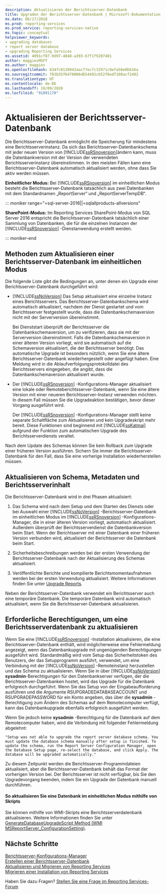 ```yaml
---
description: Aktualisieren der Berichtsserver-Datenbank
title: Upgraden der Berichtsserver-Datenbank | Microsoft-Dokumentation
ms.date: 08/17/2018
ms.prod: reporting-services
ms.prod_service: reporting-services-native
ms.topic: conceptual
helpviewer_keywords:
- upgrading databases
- report server database
- upgrading Reporting Services
ms.assetid: 4091cf87-9d97-4048-a393-67f1f9207401
author: maggiesMSFT
ms.author: maggies
ms.openlocfilehash: 634fc0130942aacf7ec7c32971c9efa58e0bb16a
ms.sourcegitcommit: 783b35f6478006d654491cb52f6edf108acf2482
ms.translationtype: HT
ms.contentlocale: de-DE
ms.lasthandoff: 10/09/2020
ms.locfileid: "91891170"
---
```

# <a name="upgrade-a-report-server-database"></a>Aktualisieren der Berichtsserver-Datenbank

Die Berichtsserver-Datenbank ermöglicht die Speicherung für mindestens eine Berichtsserverinstanz. Da sich das Berichtsserver-Datenbankschema mit jeder neuen Version von [!INCLUDE[ssRSnoversion](../../includes/ssrsnoversion-md.md)]ändern kann, muss die Datenbankversion mit der Version der verwendeten Berichtsserverinstanz übereinstimmen. In den meisten Fällen kann eine Berichtsserver-Datenbank automatisch aktualisiert werden, ohne dass Sie aktiv werden müssen.  
  
 **Einheitlicher Modus:** Bei [!INCLUDE[ssRSnoversion](../../includes/ssrsnoversion-md.md)] im einheitlichen Modus besteht die Berichtsserver-Datenbank tatsächlich aus zwei Datenbanken mit dem Standardnamen „ReportServer“ und „ReportServerTempDB“.  

::: moniker range="=sql-server-2016||=sqlallproducts-allversions"
  
 **SharePoint-Modus:** Im Reporting Services SharePoint-Modus von SQL Server 2016 entspricht die Berichtsserver-Datenbank tatsächlich einer Sammlung von Datenbanken, die für die einzelnen Instanzen der [!INCLUDE[ssRSnoversion](../../includes/ssrsnoversion-md.md)] -Dienstanwendung erstellt werden.  

::: moniker-end

## <a name="ways-to-upgrade-a-native-mode-report-server-database"></a>Methoden zum Aktualisieren einer Berichtsserver-Datenbank im einheitlichen Modus

 Die folgende Liste gibt die Bedingungen an, unter denen ein Upgrade einer Berichtsserver-Datenbank durchgeführt wird:  
  
-   [!INCLUDE[ssNoVersion](../../includes/ssnoversion-md.md)] Das Setup aktualisiert eine einzelne Instanz eines Berichtsservers. Das Berichtsserver-Datenbankschema wird automatisch aktualisiert, nachdem der Dienst gestartet und vom Berichtsserver festgestellt wurde, dass die Datenbankschemaversion nicht mit der Serverversion übereinstimmt.  
  
     Bei Dienststart überprüft der Berichtsserver die Datenbankschemaversion, um zu verifizieren, dass sie mit der Serverversion übereinstimmt. Falls die Datenbankschemaversion in einer älteren Version vorliegt, wird sie automatisch auf die Schemaversion aktualisiert, die der Berichtsserver benötigt. Das automatische Upgrade ist besonders nützlich, wenn Sie eine ältere Berichtsserver-Datenbank wiederhergestellt oder angefügt haben. Eine Meldung wird in die Ablaufverfolgungsprotokolldatei des Berichtsservers eingegeben, die angibt, dass die Datenbankschemaversion aktualisiert wurde.  
  
-   Der [!INCLUDE[ssRSnoversion](../../includes/ssrsnoversion-md.md)] -Konfigurations-Manager aktualisiert eine lokale oder Remoteberichtsserver-Datenbank, wenn Sie eine ältere Version mit einer neueren Berichtsserver-Instanz verwenden möchten. In diesem Fall müssen Sie die Upgradeaktion bestätigen, bevor dieser Vorgang ausgeführt wird.  
  
     Der [!INCLUDE[ssRSnoversion](../../includes/ssrsnoversion-md.md)] -Konfigurations-Manager stellt keine separate Schaltfläche zum Aktualisieren und kein Upgradeskript mehr bereit. Diese Funktionen sind beginnend mit [!INCLUDE[ssKatmai](../../includes/sskatmai-md.md)] aufgrund der Funktion zum automatischen Upgrade des Berichtsserverdiensts veraltet.  
  
 Nach dem Update des Schemas können Sie kein Rollback zum Upgrade einer früheren Version ausführen. Sichern Sie immer die Berichtsserver-Datenbank für den Fall, dass Sie eine vorherige Installation wiederherstellen müssen.  
  
## <a name="how-the-schema-metadata-and-report-server-content-is-updated"></a>Aktualisieren von Schema, Metadaten und Berichtsserverinhalt  
 Die Berichtsserver-Datenbank wird in drei Phasen aktualisiert:  
  
1.  Das Schema wird nach dem Setup und dem Starten des Diensts oder bei Auswahl einer [!INCLUDE[ssNoVersion](../../includes/ssnoversion-md.md)] -Berichtsserver-Datenbank im einheitlichen Modus im [!INCLUDE[ssRSnoversion](../../includes/ssrsnoversion-md.md)] -Konfigurations-Manager, die in einer älteren Version vorliegt, automatisch aktualisiert. Außerdem überprüft der Berichtsserverdienst die Datenbankversion beim Start. Wenn der Berichtsserver mit einer Datenbank einer früheren Version verbunden wird, aktualisiert der Berichtsserver die Datenbank beim Start.  
  
2.  Sicherheitsbeschreibungen werden bei der ersten Verwendung der Berichtsserver-Datenbank nach der Aktualisierung des Schemas aktualisiert.  
  
3.  Veröffentlichte Berichte und kompilierte Berichtsmomentaufnahmen werden bei der ersten Verwendung aktualisiert. Weitere Informationen finden Sie unter [Upgrade Reports](../../reporting-services/install-windows/upgrade-reports.md).  
  
 Neben der Berichtsserver-Datenbank verwendet ein Berichtsserver auch eine temporäre Datenbank. Die temporäre Datenbank wird automatisch aktualisiert, wenn Sie die Berichtsserver-Datenbank aktualisieren.  
  
## <a name="permissions-required-to-upgrade-a-report-server-database"></a>Erforderliche Berechtigungen, um eine Berichtsserverdatenbank zu aktualisieren  
 Wenn Sie eine [!INCLUDE[ssRSnoversion](../../includes/ssrsnoversion-md.md)] -Installation aktualisieren, die eine Berichtsserver-Datenbank enthält, wird möglicherweise eine Fehlermeldung angezeigt, wenn das Datenbankupgrade mit ungenügenden Berechtigungen ausgeführt wird. Standardmäßig wird vom Setup das Sicherheitstoken des Benutzers, der das Setupprogramm ausführt, verwendet, um eine Verbindung mit der [!INCLUDE[ssNoVersion](../../includes/ssnoversion-md.md)] -Remoteinstanz herzustellen und das Schema zu aktualisieren. Wenn Sie in  über [!INCLUDE[ssNoVersion](../../includes/ssnoversion-md.md)] **sysadmin**-Berechtigungen für den Datenbankserver verfügen, der die Berichtsserver-Datenbanken hostet, wird das Upgrade für die Datenbank erfolgreich durchgeführt. Wenn Sie das Setup von der Eingabeaufforderung ausführen und die Argumente RSUPGRADEDATABASEACCOUNT und RSUPGRADEPASSWORD für ein Konto angeben, das über die **sysadmin** -Berechtigung zum Ändern des Schemas auf dem Remotecomputer verfügt, kann das Datenbankupgrade ebenfalls erfolgreich ausgeführt werden.  
  
 Wenn Sie jedoch keine **sysadmin** -Berechtigung für die Datenbank auf dem Remotecomputer haben, wird die Verbindung mit folgender Fehlermeldung abgelehnt:  
  
 `"Setup was not able to upgrade the report server database schema. You must update the database schema manually after setup is finished. To update the schema, run the Report Server Configuration Manager, open the Database Setup page, re-select the database, and click Apply. The database will be upgraded automatically."`  
  
 Zu diesem Zeitpunkt werden die Berichtsserver-Programmdateien aktualisiert, aber die Berichtsserver-Datenbank behält das Format der vorherigen Version bei. Der Berichtsserver ist nicht verfügbar, bis Sie den Upgradevorgang beenden, indem Sie ein Upgrade der Datenbank manuell durchführen.  
  
#### <a name="to-upgrade-a-native-mode-database-with-scripts"></a>So aktualisieren Sie eine Datenbank im einheitlichen Modus mithilfe von Skripts  
 Sie können mithilfe von WMI-Skripts eine Berichtsserverdatenbank aktualisieren. Weitere Informationen finden Sie unter [GenerateDatabaseUpgradeScript Method &#40;WMI MSReportServer_ConfigurationSetting&#41;](../../reporting-services/wmi-provider-library-reference/configurationsetting-method-generatedatabaseupgradescript.md).  
  
## <a name="next-steps"></a>Nächste Schritte

[Berichtsserver-Konfigurations-Manager](../../reporting-services/install-windows/reporting-services-configuration-manager-native-mode.md)   
[Erstellen einer Berichtsserver-Datenbank](../../reporting-services/install-windows/ssrs-report-server-create-a-report-server-database.md)  
[Aktualisieren und Migrieren von Reporting Services](../../reporting-services/install-windows/upgrade-and-migrate-reporting-services.md)   
[Migrieren einer Installation von Reporting Services](../../reporting-services/install-windows/migrate-a-reporting-services-installation-native-mode.md)  

Haben Sie dazu Fragen? [Stellen Sie eine Frage im Reporting Services-Forum](https://go.microsoft.com/fwlink/?LinkId=620231)
